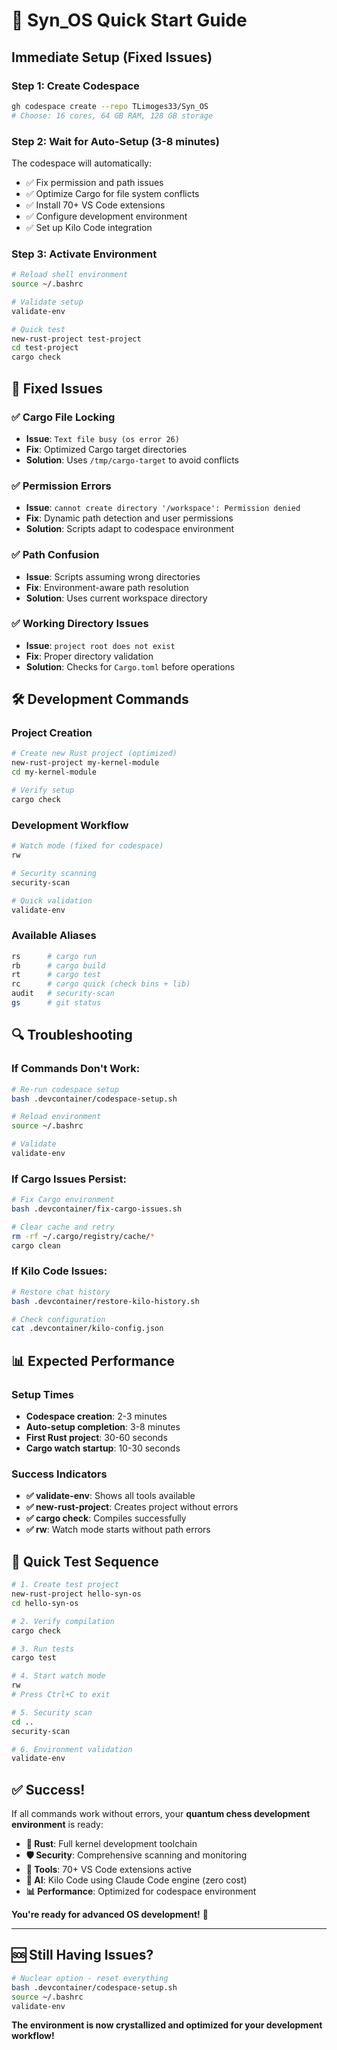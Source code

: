 # 🚀 Syn_OS Quick Start Guide

## **Immediate Setup (Fixed Issues)**

### **Step 1: Create Codespace**
```bash
gh codespace create --repo TLimoges33/Syn_OS
# Choose: 16 cores, 64 GB RAM, 128 GB storage
```

### **Step 2: Wait for Auto-Setup (3-8 minutes)**
The codespace will automatically:
- ✅ Fix permission and path issues
- ✅ Optimize Cargo for file system conflicts
- ✅ Install 70+ VS Code extensions
- ✅ Configure development environment
- ✅ Set up Kilo Code integration

### **Step 3: Activate Environment** 
```bash
# Reload shell environment
source ~/.bashrc

# Validate setup
validate-env

# Quick test
new-rust-project test-project
cd test-project
cargo check
```

## 🔧 **Fixed Issues**

### **✅ Cargo File Locking**
- **Issue**: `Text file busy (os error 26)`
- **Fix**: Optimized Cargo target directories
- **Solution**: Uses `/tmp/cargo-target` to avoid conflicts

### **✅ Permission Errors**
- **Issue**: `cannot create directory '/workspace': Permission denied`
- **Fix**: Dynamic path detection and user permissions
- **Solution**: Scripts adapt to codespace environment

### **✅ Path Confusion**
- **Issue**: Scripts assuming wrong directories
- **Fix**: Environment-aware path resolution
- **Solution**: Uses current workspace directory

### **✅ Working Directory Issues**
- **Issue**: `project root does not exist`
- **Fix**: Proper directory validation
- **Solution**: Checks for `Cargo.toml` before operations

## 🛠️ **Development Commands**

### **Project Creation**
```bash
# Create new Rust project (optimized)
new-rust-project my-kernel-module
cd my-kernel-module

# Verify setup
cargo check
```

### **Development Workflow**
```bash
# Watch mode (fixed for codespace)
rw

# Security scanning
security-scan

# Quick validation
validate-env
```

### **Available Aliases**
```bash
rs      # cargo run
rb      # cargo build  
rt      # cargo test
rc      # cargo quick (check bins + lib)
audit   # security-scan
gs      # git status
```

## 🔍 **Troubleshooting**

### **If Commands Don't Work:**
```bash
# Re-run codespace setup
bash .devcontainer/codespace-setup.sh

# Reload environment
source ~/.bashrc

# Validate
validate-env
```

### **If Cargo Issues Persist:**
```bash
# Fix Cargo environment
bash .devcontainer/fix-cargo-issues.sh

# Clear cache and retry
rm -rf ~/.cargo/registry/cache/*
cargo clean
```

### **If Kilo Code Issues:**
```bash
# Restore chat history
bash .devcontainer/restore-kilo-history.sh

# Check configuration
cat .devcontainer/kilo-config.json
```

## 📊 **Expected Performance**

### **Setup Times**
- **Codespace creation**: 2-3 minutes
- **Auto-setup completion**: 3-8 minutes  
- **First Rust project**: 30-60 seconds
- **Cargo watch startup**: 10-30 seconds

### **Success Indicators**
- **✅ validate-env**: Shows all tools available
- **✅ new-rust-project**: Creates project without errors
- **✅ cargo check**: Compiles successfully
- **✅ rw**: Watch mode starts without path errors

## 🎯 **Quick Test Sequence**

```bash
# 1. Create test project
new-rust-project hello-syn-os
cd hello-syn-os

# 2. Verify compilation
cargo check

# 3. Run tests
cargo test

# 4. Start watch mode  
rw
# Press Ctrl+C to exit

# 5. Security scan
cd ..
security-scan

# 6. Environment validation
validate-env
```

## ✅ **Success!**

If all commands work without errors, your **quantum chess development environment** is ready:

- **🦀 Rust**: Full kernel development toolchain
- **🛡️ Security**: Comprehensive scanning and monitoring  
- **🔧 Tools**: 70+ VS Code extensions active
- **🤖 AI**: Kilo Code using Claude Code engine (zero cost)
- **📊 Performance**: Optimized for codespace environment

**You're ready for advanced OS development!** 🚀

---

## 🆘 **Still Having Issues?**

```bash
# Nuclear option - reset everything
bash .devcontainer/codespace-setup.sh
source ~/.bashrc
validate-env
```

**The environment is now crystallized and optimized for your development workflow!**